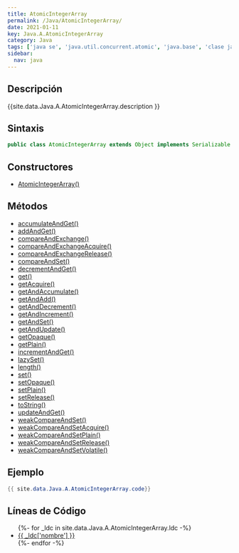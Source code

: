 ```yaml
---
title: AtomicIntegerArray
permalink: /Java/AtomicIntegerArray/
date: 2021-01-11
key: Java.A.AtomicIntegerArray
category: Java
tags: ['java se', 'java.util.concurrent.atomic', 'java.base', 'clase java', 'Java 1.5']
sidebar: 
  nav: java
---
```


## Descripción
{{site.data.Java.A.AtomicIntegerArray.description }}

## Sintaxis
~~~java
public class AtomicIntegerArray extends Object implements Serializable
~~~

## Constructores
* [AtomicIntegerArray()](/Java/AtomicIntegerArray/AtomicIntegerArray/)

## Métodos
* [accumulateAndGet()](/Java/AtomicIntegerArray/accumulateAndGet)
* [addAndGet()](/Java/AtomicIntegerArray/addAndGet)
* [compareAndExchange()](/Java/AtomicIntegerArray/compareAndExchange)
* [compareAndExchangeAcquire()](/Java/AtomicIntegerArray/compareAndExchangeAcquire)
* [compareAndExchangeRelease()](/Java/AtomicIntegerArray/compareAndExchangeRelease)
* [compareAndSet()](/Java/AtomicIntegerArray/compareAndSet)
* [decrementAndGet()](/Java/AtomicIntegerArray/decrementAndGet)
* [get()](/Java/AtomicIntegerArray/get)
* [getAcquire()](/Java/AtomicIntegerArray/getAcquire)
* [getAndAccumulate()](/Java/AtomicIntegerArray/getAndAccumulate)
* [getAndAdd()](/Java/AtomicIntegerArray/getAndAdd)
* [getAndDecrement()](/Java/AtomicIntegerArray/getAndDecrement)
* [getAndIncrement()](/Java/AtomicIntegerArray/getAndIncrement)
* [getAndSet()](/Java/AtomicIntegerArray/getAndSet)
* [getAndUpdate()](/Java/AtomicIntegerArray/getAndUpdate)
* [getOpaque()](/Java/AtomicIntegerArray/getOpaque)
* [getPlain()](/Java/AtomicIntegerArray/getPlain)
* [incrementAndGet()](/Java/AtomicIntegerArray/incrementAndGet)
* [lazySet()](/Java/AtomicIntegerArray/lazySet)
* [length()](/Java/AtomicIntegerArray/length)
* [set()](/Java/AtomicIntegerArray/set)
* [setOpaque()](/Java/AtomicIntegerArray/setOpaque)
* [setPlain()](/Java/AtomicIntegerArray/setPlain)
* [setRelease()](/Java/AtomicIntegerArray/setRelease)
* [toString()](/Java/AtomicIntegerArray/toString)
* [updateAndGet()](/Java/AtomicIntegerArray/updateAndGet)
* [weakCompareAndSet()](/Java/AtomicIntegerArray/weakCompareAndSet)
* [weakCompareAndSetAcquire()](/Java/AtomicIntegerArray/weakCompareAndSetAcquire)
* [weakCompareAndSetPlain()](/Java/AtomicIntegerArray/weakCompareAndSetPlain)
* [weakCompareAndSetRelease()](/Java/AtomicIntegerArray/weakCompareAndSetRelease)
* [weakCompareAndSetVolatile()](/Java/AtomicIntegerArray/weakCompareAndSetVolatile)

## Ejemplo
~~~java
{{ site.data.Java.A.AtomicIntegerArray.code}}
~~~

## Líneas de Código
<ul>
{%- for _ldc in site.data.Java.A.AtomicIntegerArray.ldc -%}
   <li>
       <a href="{{_ldc['url'] }}">{{ _ldc['nombre'] }}</a>
   </li>
{%- endfor -%}
</ul>
